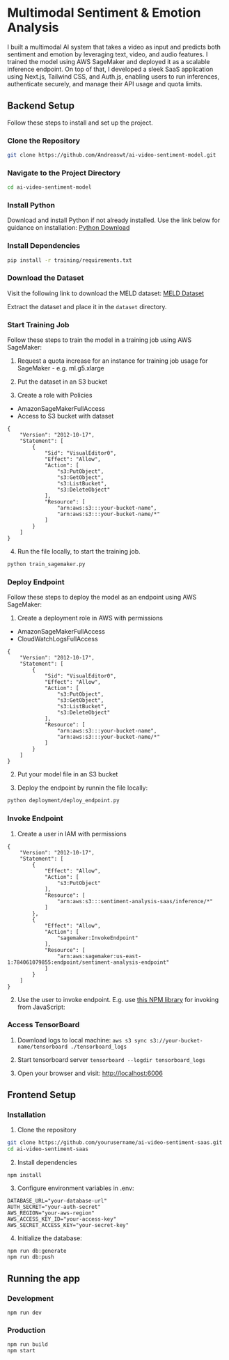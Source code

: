 # Multimodal Sentiment & Emotion Analysis
 
I built a multimodal AI system that takes a video as input and predicts both sentiment and emotion by leveraging text, video, and audio features. I trained the model using AWS SageMaker and deployed it as a scalable inference endpoint. On top of that, I developed a sleek SaaS application using Next.js, Tailwind CSS, and Auth.js, enabling users to run inferences, authenticate securely, and manage their API usage and quota limits.
 
 
## Backend Setup
 
 
Follow these steps to install and set up the project.
 
### Clone the Repository
 
```bash
git clone https://github.com/Andreaswt/ai-video-sentiment-model.git
```
 
### Navigate to the Project Directory
 
```bash
cd ai-video-sentiment-model
```
 
### Install Python
 
Download and install Python if not already installed. Use the link below for guidance on installation:
[Python Download](https://www.python.org/downloads/)
 
### Install Dependencies
 
```bash
pip install -r training/requirements.txt
```
 
### Download the Dataset
 
Visit the following link to download the MELD dataset:
[MELD Dataset](https://affective-meld.github.io)
 
Extract the dataset and place it in the `dataset` directory.
 
### Start Training Job
 
Follow these steps to train the model in a training job using AWS SageMaker:
 
1. Request a quota increase for an instance for training job usage for SageMaker - e.g. ml.g5.xlarge
 
2. Put the dataset in an S3 bucket
 
3. Create a role with Policies
 
- AmazonSageMakerFullAccess
- Access to S3 bucket with dataset
 
```
{
    "Version": "2012-10-17",
    "Statement": [
        {
            "Sid": "VisualEditor0",
            "Effect": "Allow",
            "Action": [
                "s3:PutObject",
                "s3:GetObject",
                "s3:ListBucket",
                "s3:DeleteObject"
            ],
            "Resource": [
                "arn:aws:s3:::your-bucket-name",
                "arn:aws:s3:::your-bucket-name/*"
            ]
        }
    ]
}
```
 
4. Run the file locally, to start the training job.
 
```bash
python train_sagemaker.py
```
 
### Deploy Endpoint
 
Follow these steps to deploy the model as an endpoint using AWS SageMaker:
 
1. Create a deployment role in AWS with permissions
 
- AmazonSageMakerFullAccess
- CloudWatchLogsFullAccess
 
```
{
    "Version": "2012-10-17",
    "Statement": [
        {
            "Sid": "VisualEditor0",
            "Effect": "Allow",
            "Action": [
                "s3:PutObject",
                "s3:GetObject",
                "s3:ListBucket",
                "s3:DeleteObject"
            ],
            "Resource": [
                "arn:aws:s3:::your-bucket-name",
                "arn:aws:s3:::your-bucket-name/*"
            ]
        }
    ]
}
```
 
2. Put your model file in an S3 bucket
 
3. Deploy the endpoint by runnin the file locally:
 
```bash
python deployment/deploy_endpoint.py
```
 
### Invoke Endpoint
 
1. Create a user in IAM with permissions
 
```
{
    "Version": "2012-10-17",
    "Statement": [
        {
            "Effect": "Allow",
            "Action": [
                "s3:PutObject"
            ],
            "Resource": [
                "arn:aws:s3:::sentiment-analysis-saas/inference/*"
            ]
        },
        {
            "Effect": "Allow",
            "Action": [
                "sagemaker:InvokeEndpoint"
            ],
            "Resource": [
                "arn:aws:sagemaker:us-east-1:784061079855:endpoint/sentiment-analysis-endpoint"
            ]
        }
    ]
}
```
 
2. Use the user to invoke endpoint. E.g. use [this NPM library](https://www.npmjs.com/package/@aws-sdk/client-sagemaker-runtime) for invoking from JavaScript:
 
### Access TensorBoard
 
1. Download logs to local machine:
   `aws s3 sync s3://your-bucket-name/tensorboard ./tensorboard_logs`
 
2. Start tensorboard server
   `tensorboard --logdir tensorboard_logs`
 
3. Open your browser and visit:
   [http://localhost:6006](http://localhost:6006)
 
## Frontend Setup
 
### Installation
 
1. Clone the repository
 
```bash
git clone https://github.com/yourusername/ai-video-sentiment-saas.git
cd ai-video-sentiment-saas
```
 
2. Install dependencies
 
```
npm install
```
 
3. Configure environment variables in .env:
 
```
DATABASE_URL="your-database-url"
AUTH_SECRET="your-auth-secret"
AWS_REGION="your-aws-region"
AWS_ACCESS_KEY_ID="your-access-key"
AWS_SECRET_ACCESS_KEY="your-secret-key"
```
 
4. Initialize the database:
 
```
npm run db:generate
npm run db:push
```
 
## Running the app
 
### Development
 
```
npm run dev
```
 
### Production
 
```
npm run build
npm start
```
 
 